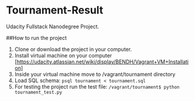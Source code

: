 # Tournament-Result
Udacity Fullstack Nanodegree Project.

##How to run the project
1. Clone or download the project in your computer. 
2. Install virtual machine on your computer [https://udacity.atlassian.net/wiki/display/BENDH/Vagrant+VM+Installation] 
3. Inside your virtual machine move to /vagrant/tournament directory
4. Load SQL schema: `psql tournament < tournament.sql`
5. For testing the project run the test file: `/vagrant/tournament$ python tournament_test.py`

